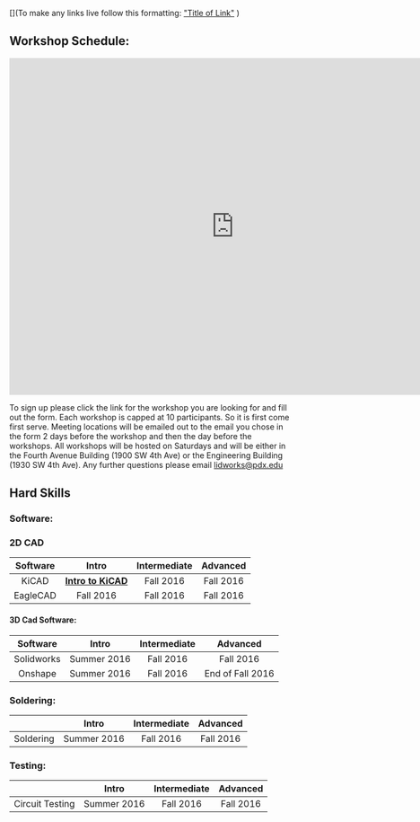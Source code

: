[](To make any links live follow this formatting:
["Title of Link"](Link)
)
## Workshop Schedule:

<iframe src="https://calendar.google.com/calendar/embed?title=L.I.D.%20Workshops&amp;height=600&amp;wkst=1&amp;bgcolor=%23FFFFFF&amp;ctz=America%2FLos_Angeles" style="border-width:0" width="800" height="600" frameborder="0" scrolling="no" markdown="0">&nbsp;</iframe>


To sign up please click the link for the workshop you are looking for and fill out the form.  Each workshop is capped at 10 participants.  So it is first come first serve.  Meeting locations will be emailed out to the email you chose in the form 2 days before the workshop and then the day before the workshops.  All workshops will be hosted on Saturdays and will be either in the Fourth Avenue Building (1900 SW 4th Ave) or the Engineering Building (1930 SW 4th Ave).  Any further questions please email <lidworks@pdx.edu>

## Hard Skills

### Software:

### 2D CAD 



|Software |                                                         Intro                                                         | Intermediate |  Advanced  |
|:---------------:|:---------------------------------------------------------------------------------------------------------------------:|:------------:|:----------:|
|      KiCAD      | **[Intro to KiCAD](https://github.com/psu-epl/psu-epl.github.com/wiki/KiCAD)** |   Fall 2016  | Fall 2016  |
|    EagleCAD     |                                                       Fall 2016                                                       |  Fall 2016   | Fall 2016  |


#### 3D Cad Software:

|   Software  |    Intro    | Intermediate |      Advanced     |
|:-----------:|:-----------:|:------------:|:-----------------:|
| Solidworks  | Summer 2016 |   Fall 2016  |     Fall 2016     |
|   Onshape   | Summer 2016 |  Fall 2016   | End of Fall 2016  |


### Soldering:

|           |    Intro    | Intermediate |  Advanced  |
|:---------:|:-----------:|:------------:|:----------:|
| Soldering | Summer 2016 |   Fall 2016  | Fall 2016  |

### Testing:

|                 |    Intro    | Intermediate |  Advanced  |
|:---------------:|:-----------:|:------------:|:----------:|
| Circuit Testing | Summer 2016 |   Fall 2016  | Fall 2016  |





